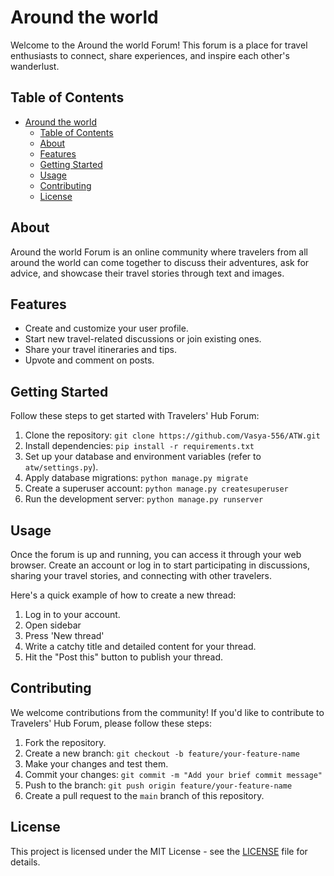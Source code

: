 # Around the world

Welcome to the Around the world Forum! This forum is a place for travel enthusiasts to connect, share experiences, and inspire each other's wanderlust.

## Table of Contents

- [Around the world](#around-the-world)
  - [Table of Contents](#table-of-contents)
  - [About](#about)
  - [Features](#features)
  - [Getting Started](#getting-started)
  - [Usage](#usage)
  - [Contributing](#contributing)
  - [License](#license)

## About

Around the world Forum is an online community where travelers from all around the world can come together to discuss their adventures, ask for advice, and showcase their travel stories through text and images.

## Features

- Create and customize your user profile.
- Start new travel-related discussions or join existing ones.
- Share your travel itineraries and tips.
- Upvote and comment on posts.

## Getting Started

Follow these steps to get started with Travelers' Hub Forum:

1. Clone the repository: `git clone https://github.com/Vasya-556/ATW.git`
2. Install dependencies: `pip install -r requirements.txt`
3. Set up your database and environment variables (refer to `atw/settings.py`).
4. Apply database migrations: `python manage.py migrate`
5. Create a superuser account: `python manage.py createsuperuser`
6. Run the development server: `python manage.py runserver`

## Usage

Once the forum is up and running, you can access it through your web browser. Create an account or log in to start participating in discussions, sharing your travel stories, and connecting with other travelers.

Here's a quick example of how to create a new thread:

1. Log in to your account.
2. Open sidebar
3. Press 'New thread'
4. Write a catchy title and detailed content for your thread.
5. Hit the "Post this" button to publish your thread.

## Contributing

We welcome contributions from the community! If you'd like to contribute to Travelers' Hub Forum, please follow these steps:

1. Fork the repository.
2. Create a new branch: `git checkout -b feature/your-feature-name`
3. Make your changes and test them.
4. Commit your changes: `git commit -m "Add your brief commit message"`
5. Push to the branch: `git push origin feature/your-feature-name`
6. Create a pull request to the `main` branch of this repository.

## License

This project is licensed under the MIT License - see the [LICENSE](LICENSE) file for details.